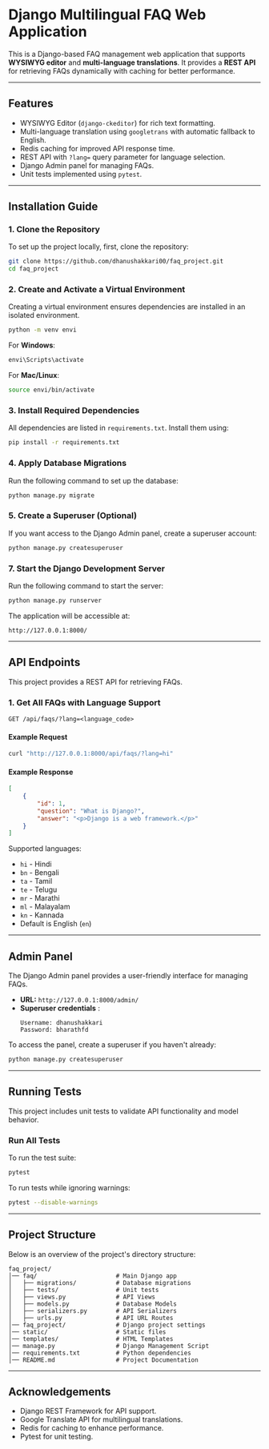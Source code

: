 # Django Multilingual FAQ Web Application

This is a Django-based FAQ management web application that supports **WYSIWYG editor** and **multi-language translations**. It provides a **REST API** for retrieving FAQs dynamically with caching for better performance.

---

## Features
- WYSIWYG Editor (`django-ckeditor`) for rich text formatting.
- Multi-language translation using `googletrans` with automatic fallback to English.
- Redis caching for improved API response time.
- REST API with `?lang=` query parameter for language selection.
- Django Admin panel for managing FAQs.
- Unit tests implemented using `pytest`.

---

## Installation Guide

### 1. Clone the Repository
To set up the project locally, first, clone the repository:

```bash
git clone https://github.com/dhanushakkari00/faq_project.git
cd faq_project
```

### 2. Create and Activate a Virtual Environment
Creating a virtual environment ensures dependencies are installed in an isolated environment.

```bash
python -m venv envi
```

For **Windows**:
```bash
envi\Scripts\activate
```

For **Mac/Linux**:
```bash
source envi/bin/activate
```

### 3. Install Required Dependencies
All dependencies are listed in `requirements.txt`. Install them using:

```bash
pip install -r requirements.txt
```


### 4. Apply Database Migrations
Run the following command to set up the database:

```bash
python manage.py migrate
```

### 5. Create a Superuser (Optional)
If you want access to the Django Admin panel, create a superuser account:

```bash
python manage.py createsuperuser
```


### 7. Start the Django Development Server
Run the following command to start the server:

```bash
python manage.py runserver
```

The application will be accessible at:

```
http://127.0.0.1:8000/
```

---

## API Endpoints

This project provides a REST API for retrieving FAQs.

### 1. Get All FAQs with Language Support
```
GET /api/faqs/?lang=<language_code>
```

#### Example Request
```bash
curl "http://127.0.0.1:8000/api/faqs/?lang=hi"
```

#### Example Response
```json
[
    {
        "id": 1,
        "question": "What is Django?",
        "answer": "<p>Django is a web framework.</p>"
    }
]
```

Supported languages:
- `hi` - Hindi
- `bn` - Bengali
- `ta` - Tamil
- `te` - Telugu
- `mr` - Marathi
- `ml` - Malayalam
- `kn` - Kannada
- Default is English (`en`)

---

## Admin Panel

The Django Admin panel provides a user-friendly interface for managing FAQs.

- **URL:** `http://127.0.0.1:8000/admin/`
- **Superuser credentials** :
  ```
  Username: dhanushakkari
  Password: bharathfd
  ```

To access the panel, create a superuser if you haven't already:

```bash
python manage.py createsuperuser
```

---

## Running Tests

This project includes unit tests to validate API functionality and model behavior.

### Run All Tests
To run the test suite:

```bash
pytest
```

To run tests while ignoring warnings:

```bash
pytest --disable-warnings
```

---

## Project Structure

Below is an overview of the project's directory structure:

```
faq_project/
│── faq/                      # Main Django app
│   ├── migrations/           # Database migrations
│   ├── tests/                # Unit tests
│   ├── views.py              # API Views
│   ├── models.py             # Database Models
│   ├── serializers.py        # API Serializers
│   ├── urls.py               # API URL Routes
│── faq_project/              # Django project settings
│── static/                   # Static files
│── templates/                # HTML Templates
│── manage.py                 # Django Management Script
│── requirements.txt          # Python dependencies
│── README.md                 # Project Documentation
```

---



## Acknowledgements

- Django REST Framework for API support.
- Google Translate API for multilingual translations.
- Redis for caching to enhance performance.
- Pytest for unit testing.

